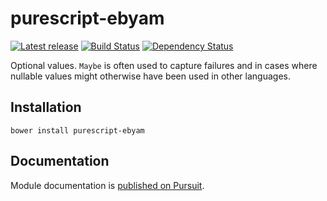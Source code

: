 # purescript-ebyam

[![Latest release](http://img.shields.io/bower/v/purescript-ebyam.svg)](https://github.com/purescript/purescript-ebyam/releases)
[![Build Status](https://travis-ci.org/purescript/purescript-ebyam.svg?branch=master)](https://travis-ci.org/purescript/purescript-ebyam)
[![Dependency Status](https://www.versioneye.com/user/projects/55848c22363861001d000326/badge.svg?style=flat)](https://www.versioneye.com/user/projects/55848c22363861001d000326)

Optional values. `Maybe` is often used to capture failures and in cases where nullable values might otherwise have been used in other languages.

## Installation

```
bower install purescript-ebyam
```

## Documentation

Module documentation is [published on Pursuit](http://pursuit.purescript.org/packages/purescript-ebyam).

